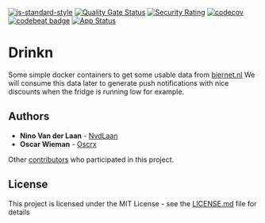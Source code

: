 [![js-standard-style](https://img.shields.io/badge/code%20style-standard-brightgreen.svg)](http://standardjs.com)
[![Quality Gate Status](https://sonarcloud.io/api/project_badges/measure?project=bierteam_drinkn&metric=alert_status)](https://sonarcloud.io/summary/new_code?id=bierteam_drinkn)
[![Security Rating](https://sonarcloud.io/api/project_badges/measure?project=bierteam_drinkn&metric=security_rating)](https://sonarcloud.io/summary/new_code?id=bierteam_drinkn)
[![codecov](https://codecov.io/gh/bierteam/drinkn/branch/master/graph/badge.svg)](https://codecov.io/gh/bierteam/drinkn)
[![codebeat badge](https://codebeat.co/badges/27be54a6-bf6d-4297-9dc7-447d514bc476)](https://codebeat.co/projects/github-com-bierteam-drinkn-master)
[![App Status](https://argocd.lab.oscarr.nl/api/badge?name=drinkn&revision=true)](https://argocd.lab.oscarr.nl/applications/drinkn)

# Drinkn

Some simple docker containers to get some usable data from [biernet.nl](https://biernet.nl/)
We will consume this data later to generate push notifications with nice discounts when the fridge is running low for example.

## Authors

* **Nino Van der Laan** - [NvdLaan](https://github.com/NvdLaan)
* **Oscar Wieman** - [Oscrx](https://github.com/oscrx)

Other [contributors](https://github.com/bierteam/drinkn/contributors) who participated in this project.

## License

This project is licensed under the MIT License - see the [LICENSE.md](LICENSE.md) file for details
